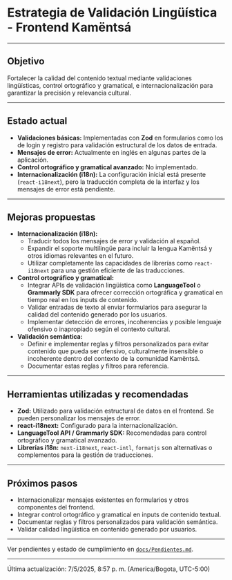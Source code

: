 # Estrategia de Validación Lingüística - Frontend Kamëntsá

---

## Objetivo

Fortalecer la calidad del contenido textual mediante validaciones lingüísticas, control ortográfico y gramatical, e internacionalización para garantizar la precisión y relevancia cultural.

---

## Estado actual

*   **Validaciones básicas:** Implementadas con **Zod** en formularios como los de login y registro para validación estructural de los datos de entrada.
*   **Mensajes de error:** Actualmente en inglés en algunas partes de la aplicación.
*   **Control ortográfico y gramatical avanzado:** No implementado.
*   **Internacionalización (i18n):** La configuración inicial está presente (`react-i18next`), pero la traducción completa de la interfaz y los mensajes de error está pendiente.

---

## Mejoras propuestas

*   **Internacionalización (i18n):**
    *   Traducir todos los mensajes de error y validación al español.
    *   Expandir el soporte multilingüe para incluir la lengua Kamëntsá y otros idiomas relevantes en el futuro.
    *   Utilizar completamente las capacidades de librerías como `react-i18next` para una gestión eficiente de las traducciones.
*   **Control ortográfico y gramatical:**
    *   Integrar APIs de validación lingüística como **LanguageTool** o **Grammarly SDK** para ofrecer corrección ortográfica y gramatical en tiempo real en los inputs de contenido.
    *   Validar entradas de texto al enviar formularios para asegurar la calidad del contenido generado por los usuarios.
    *   Implementar detección de errores, incoherencias y posible lenguaje ofensivo o inapropiado según el contexto cultural.
*   **Validación semántica:**
    *   Definir e implementar reglas y filtros personalizados para evitar contenido que pueda ser ofensivo, culturalmente insensible o incoherente dentro del contexto de la comunidad Kamëntsá.
    *   Documentar estas reglas y filtros para referencia.

---

## Herramientas utilizadas y recomendadas

*   **Zod:** Utilizado para validación estructural de datos en el frontend. Se pueden personalizar los mensajes de error.
*   **react-i18next:** Configurado para la internacionalización.
*   **LanguageTool API / Grammarly SDK:** Recomendadas para control ortográfico y gramatical avanzado.
*   **Librerías i18n:** `next-i18next`, `react-intl`, `formatjs` son alternativas o complementos para la gestión de traducciones.

---

## Próximos pasos

*   Internacionalizar mensajes existentes en formularios y otros componentes del frontend.
*   Integrar control ortográfico y gramatical en inputs de contenido textual.
*   Documentar reglas y filtros personalizados para validación semántica.
*   Validar calidad lingüística en contenido generado por usuarios.

---

Ver pendientes y estado de cumplimiento en [`docs/Pendientes.md`](./Pendientes.md).

---

Última actualización: 7/5/2025, 8:57 p. m. (America/Bogota, UTC-5:00)
